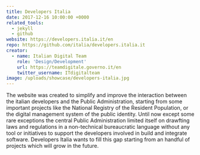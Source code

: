 ```yaml
---
title: Developers Italia
date: 2017-12-16 10:00:00 +0000
related_tools:
  - jekyll
  - github
website: https://developers.italia.it/en
repo: https://github.com/italia/developers.italia.it
creator:
  - name: Italian Digital Team
    role: 'Design/Development'
    url: https://teamdigitale.governo.it/en
    twitter_username: ITdigitalteam
image: /uploads/showcase/developers-italia.jpg
---
```


The website was created to simplify and improve the interaction between the italian developers and the Public Administration, starting from some important projects like the National Registry of the Resident Population, or the digital management system of the public identity. Until now except some rare exceptions the central Public Administration limited itself on drawfting laws and regulations in a non-technical bureaucratic language without any tool or initiatives to support the developers involved in build and integrate software. Developers Italia wants to fill this gap starting from an handful of projects which will grow in the future.
